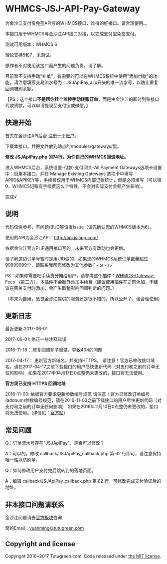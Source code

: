 # WHMCS-JSJ-API-Pay-Gateway

为金沙江支付宝免签API写的WHMCS接口，难得的好接口。请合理使用。。

本接口用于WHMCS与金沙江API接口对接，以完成支付宝免签支付。

测试可用版本：WHMCS 6

理论支持5和7，未测试。

原作者不对使用该接口而产生的问题负责，请了解。

目前暂不支持手动"补单"，有需要的可以在WHMCS系统中使用"添加付款"的功能，请注意填写交易流水号为：JSJApiPay_alip开头的唯一流水号，以防止重复回调被刷余额。

【PS：这个接口**不是帮你挂个监控手动转账订单**，而是由金沙江的即时到账接口代收货款，可以申请提现至支付宝或微信。】

## 快速开始

首先在金沙江API后台 [注册一个账户](//api.jsjapp.com/plugin.php?id=add:user&apiid=12744&from=github)。

下载本接口，并把文件放到站点的/modules/gateways/里。

**修改 JSJApiPay.php 的74行，为你自己的WHMCS回调地址。**

进入WHMCS后台，系统设置-付款-支付网关-All Payment Gateways选项卡设置中：启用本接口，并在 Manage Existing Gateways 选项卡中填写APIID&APIKEY等，手续费仅用于WHMCS内部记账统计，但是必须填写（可以填0，WHMCS记账有手续费这么个特性，不会对实际支付金额产生影响）。

完成√

## 说明

代码仅供参考，有问题/BUG等请发Issue（请先确认您的WHMCS版本为6）。

使用的API为金沙江API：http://api.jsjapp.com/

依据金沙江官方PHP通用接口写的。未来官方有改动也会更新。

请了解这边订单号暂时是用UID做的，如果您的WHMCS系统订单数量超过99999999个，请联系我帮您修改为其他参数|´・ω・)ノ

PS：如果你需要吧手续费分摊给用户，请参考这个插件：[WHMCS-Gateway-Fees](https://github.com/delta360/WHMCS-Gateway-Fees) （第三方），本插件不会额外添加手续费（建议使用插件在之前添加，不建议在网关支付时添加，会产生取整影响回调判断的问题。）

（本来为自用，感觉金沙江提供的服务还是很不错的，所以公开了，请合理使用）

## 更新日志

最近更新:2017-06-01

2017-06-01:
修正一些注释错误

2016-11-18：
修复回调非子目录，导致404的问题

2017-04-17：
更新官方新域名，并支持HTTPS。
请注意！官方已修改接口域名，请在2017-04-17之前下载接口的用户尽快更新代码（对支付和之前的订单无任何影响）
如果在2017年04月17日0点整仍未更改的，接口将无法使用。

**官方现已支持 HTTPS 回调地址**

2016-11-03:
依据官方要求更新参数编号规范
请注意！官方已修改订单编号(addnum)参数编号规范，请在2016-11-03之前下载接口的用户尽快更新代码（对支付和之前的订单无任何影响）
如果在2016年11月10日0点整仍未更改的，接口将无法使用。(详情见：[官方贴](//api.jsjapp.com/forum.php?mod=viewthread&tid=52))

## 常见问题

Q：订单流水号存在"JSJApiPay"，是否可以修改？

A：可以的，修改 callback/JSJApiPay_callback.php 第 62 行即可，请注意保持唯一性以防刷单。


Q：如何修改用户支付完后跳转到的落地页面。

A：编辑 callback/JSJApiPay_callback.php 第 82 行，可修改完成支付验证后的地址。

## 非本接口问题请联系

金沙江问题请去[官方板块](//api.jsjapp.com/forum.php?mod=forumdisplay&fid=36)咨询

窝的Email：yuanming@tutugreen.com

## Copyright and license

Copyright 2016~2017 Tutugreen.com. Code released under [the MIT license](https://github.com/tutugreen/WHMCS-JSJ-API-Pay-Gateway/blob/master/LICENSE).
